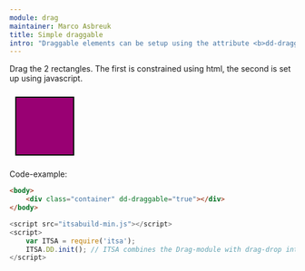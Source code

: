```yaml
---
module: drag
maintainer: Marco Asbreuk
title: Simple draggable
intro: "Draggable elements can be setup using the attribute <b>dd-draggable=\"true\"</b>, or using javascript by using <b>node.plugin(ITSA.Plugins.NodeDD)</b>. This example uses plain HTML. Draggable items will force the window to scroll by default when coming outside the visible area.</b>"
---
```


<style type="text/css">
    .container {
        margin: 10px;
        height: 100px;
        width: 100px;
        background-color: #990073;
        border: 2px solid #000;
        cursor: default;
        display: inline-block;
        *display: inline;
        *zoom: 1;
    }
    .body-content.module p.spaced {
        margin-top: 150px;
    }
</style>

Drag the 2 rectangles. The first is constrained using html, the second is set up using javascript.

<div class="container" dd-draggable="true"></div>

<p class="spaced">Code-example:</p>

```html
<body>
    <div class="container" dd-draggable="true"></div>
</body>
```

```js
<script src="itsabuild-min.js"></script>
<script>
    var ITSA = require('itsa');
    ITSA.DD.init(); // ITSA combines the Drag-module with drag-drop into ITSA.DD
</script>
```

<script src="../../dist/itsabuild-min.js"></script>
<script>
    var ITSA = require('itsa');
    ITSA.DD.init(); // ITSA combines the Drag-module with drag-drop into ITSA.DD
</script>
